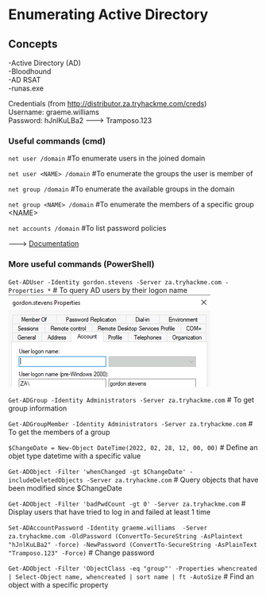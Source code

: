 # Enumerating Active Directory

## Concepts
-Active Directory (AD)<br>
-Bloodhound<br>
-AD RSAT<br>
-runas.exe<br>

Credentials (from http://distributor.za.tryhackme.com/creds)<br>
Username: graeme.williams <br>
Password: hJnlKuLBa2 ---> Tramposo.123<br>

### Useful commands (cmd)
`net user /domain`				#To enumerate users in the joined domain <br>

`net user <NAME> /domain`		#To enumerate the groups the user is member of <br>

`net group /domain`				#To enumerate the available groups in the domain <br>

`net group <NAME> /domain`		#To enumerate the members of a specific group \<NAME\> <br>

`net accounts /domain`			#To list password policies <br>

---> [Documentation ](https://docs.microsoft.com/en-us/troubleshoot/windows-server/networking/net-commands-on-operating-systems)

### More useful commands (PowerShell)

`Get-ADUser -Identity gordon.stevens -Server za.tryhackme.com -Properties *` 	# To query AD users by their logon name <br> 
![Logon Name](images/image1.png)

`Get-ADGroup -Identity Administrators -Server za.tryhackme.com`					# To get group information

`Get-ADGroupMember -Identity Administrators -Server za.tryhackme.com`			# To get the members of a group

`$ChangeDate = New-Object DateTime(2022, 02, 28, 12, 00, 00)`					# Define an objet type datetime with a specific value

`Get-ADObject -Filter 'whenChanged -gt $ChangeDate' -includeDeletedObjects -Server za.tryhackme.com`	# Query objects that have been modified since $ChangeDate

`Get-ADObject -Filter 'badPwdCount -gt 0' -Server za.tryhackme.com`				# Display users that have tried to log in and failed at least 1 time

`Set-ADAccountPassword -Identity graeme.williams  -Server za.tryhackme.com -OldPassword (ConvertTo-SecureString -AsPlaintext "hJnlKuLBa2" -force) -NewPassword (ConvertTo-SecureString -AsPlainText "Tramposo.123" -Force)` # Change password

`Get-ADObject -Filter 'ObjectClass -eq "group"' -Properties whencreated | Select-Object name, whencreated | sort name | ft -AutoSize` # Find an object with a specific property


